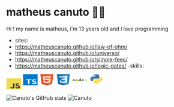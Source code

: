 

<!--
**matheuscanuto/matheuscanuto** is a ✨ _special_ ✨ repository because its `README.md` (this file) appears on your GitHub profile.

Here are some ideas to get you started:

- 🔭 I’m currently working on ...
- 🌱 I’m currently learning ...
- 👯 I’m looking to collaborate on ...
- 🤔 I’m looking for help with ...
- 💬 Ask me about ...
- 📫 How to reach me: ...
- 😄 Pronouns: ...
- ⚡ Fun fact: ...
-->
# matheus canuto 👨‍🔬
Hi ! my name is matheus, i'm 13 years old and i love programming
- sites:
- https://matheuscanuto.github.io/law-of-ohm/
- https://matheuscanuto.github.io/universo/
- https://matheuscanuto.github.io/simple-fees/
- https://matheuscanuto.github.io/logic-gates/
-skills:
<img align="center" alt="matheus-javascript" height="30" width="40" src="https://raw.githubusercontent.com/devicons/devicon/master/icons/javascript/javascript-original.svg" style="max-width:100%;">
<img  alt="matheus-javascript" height="30" width="40" src="https://raw.githubusercontent.com/devicons/devicon/master/icons/typescript/typescript-original.svg" style="max-width:100%;">
<img  alt="matheus-javascript" height="30" width="40" src="https://raw.githubusercontent.com/devicons/devicon/master/icons/html5/html5-original.svg" style="max-width:100%;">
<img  alt="matheus-javascript" height="30" width="40" src="https://raw.githubusercontent.com/devicons/devicon/master/icons/css3/css3-original.svg" style="max-width:100%;">
<img  alt="matheus-javascript" height="30" width="40" src="https://raw.githubusercontent.com/devicons/devicon/master/icons/nodejs/nodejs-original-wordmark.svg" style="max-width:100%;">
<img  alt="matheus-javascript" height="30" width="40" src="https://raw.githubusercontent.com/devicons/devicon/master/icons/python/python-original.svg" style="max-width:100%;">



![Canuto's GitHub stats](https://github-readme-stats.vercel.app/api?username=matheuscanuto&show_icons=true&theme=radical)
![Canuto](https://github-readme-stats.vercel.app/api/top-langs/?username=matheuscanuto&layout=compact&show_icons=true&theme=tokyonight)

